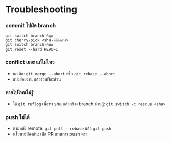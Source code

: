 # Troubleshooting

### commit ไปผิด branch
```
git switch branch-ที่ถูก
git cherry-pick <sha-ที่ต้องการ>
git switch branch-ที่ผิด
git reset --hard HEAD~1
```

### conflict เยอะ แก้ไม่ไหว
- ยกเลิก: `git merge --abort` หรือ `git rebase --abort`
- แบ่งย่อยงาน แล้วรวมทีละส่วน

### หายไปไหนไม่รู้
- ใช้ `git reflog` เพื่อหา sha แล้วสร้าง branch ช่วยกู้: `git switch -c rescue <sha>`

### push ไม่ได้
- ตามหลัง remote: `git pull --rebase` แล้ว `git push`
- นโยบายป้องกัน: เปิด PR แทนการ push ตรง
